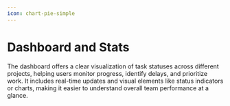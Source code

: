 ```yaml
---
icon: chart-pie-simple
---
```


# Dashboard and Stats

The dashboard offers a clear visualization of task statuses across different projects, helping users monitor progress, identify delays, and prioritize work. It includes real-time updates and visual elements like status indicators or charts, making it easier to understand overall team performance at a glance.


